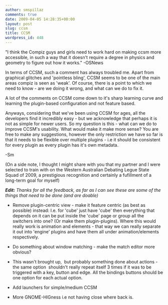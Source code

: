 ```yaml
---
author: smspillaz
comments: true
date: 2009-04-05 14:28:35+00:00
layout: post
slug: ccsm
title: CCSM
wordpress_id: 448
---
```


"I think the Compiz guys and girls need to work hard on making ccsm more accessible, in such a way that it doesn't require a degree in physics and geometry to figure out how it works." -OSNews

In terms of CCSM, such a comment has always troubled me. Apart from graphical glitches and 'pointless bling', CCSM seems to be one of the main areas compiz is seen as 'weak'. Of course, there is a point to which we need to know - are we doing it wrong, and what can we do to fix it.

A lot of the comments on CCSM come down to it's sharp learning curve and learning the  plugin-based configuration and not feature based.

Anyways, considering that we've been using CCSM for ages, all the developers find it incredibly easy - but we acknowledge that perhaps it is not as simple for newer users. So my question is this - what can we do to improve CCSM's usability. What would make it make more sense? You are free to make any suggestions, however the only restriction we have so far is that it needs to be flexible over multiple plugins - i.e it should be consistent for every plugin as every plugin has it's own metadata.

-Sm

(On a side note, I thought I might share with you that my partner and I were selected to train with on the Western Australian Debating Legue State Squad of 2009, a prestigious recognition and certainly a fufillment of a long-term goal for myself)

_**Edit:** Thanks for all the feedback, as far as I can see these are some of the things that need to be done (and are doable)_



	
  * Remove plugin-centric view - make it feature centric (as best as possible) instead: I.e. for 'cube' just have 'cube' then everything that depends on it can be put inside the 'cube' page or group all the switchers into one? (Or make them plugin-plugins). Where this would really work is animation and elements - that way we can really separate it out into 'engine' plugins and have them all under animation/elements respectively.

	
  * Do something about window matching - make the match editor more obvious?

	
  * This wasn't brought up,  but probably something done about actions - the same option  shouldn't really repeat itself 3 times if it was to be triggered with a key, button and edge. All the bindings buttons should be one option for each actual option.

	
  * Add launchers for simple/medium CCSM

	
  * More GNOME-HIGness i.e not having close where back is.


